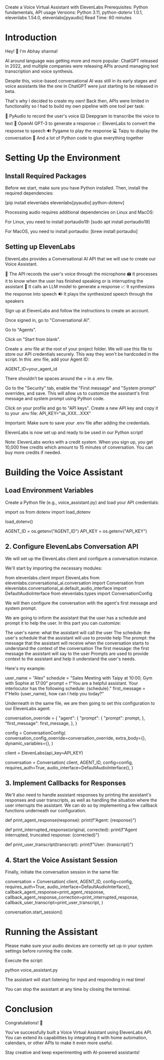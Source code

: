 Create a Voice Virtual Assistant with ElevenLabs
Prerequisites: Python fundamentals, API usage
Versions: Python 3.11, python-dotenv 1.0.1, elevenlabs 1.54.0, elevenlabs[pyaudio]
Read Time: 60 minutes

# Introduction
Hey! 👋 I'm Abhay sharma! 

AI around language was getting more and more popular: ChatGPT released in 2022, and multiple companies were releasing APIs around managing text transcription and voice synthesis.

Despite this, voice-based conversational AI was still in its early stages and voice assistants like the one in ChatGPT were just starting to be released in beta.

That's why I decided to create my own! Back then, APIs were limited in functionality so I had to build my own pipeline with one tool per task:

🎤 PyAudio to record the user's voice
⌨️ Deepgram to transcribe the voice to text
🤖 OpenAI GPT-3 to generate a response
📈 ElevenLabs to convert the response to speech
🔊 Pygame to play the response
💻 Taipy to display the conversation
🤝 And a lot of Python code to glue everything together

# Setting Up the Environment
## Install Required Packages
Before we start, make sure you have Python installed. Then, install the required dependencies:

[pip install elevenlabs elevenlabs[pyaudio] python-dotenv]

Processing audio requires additional dependencies on Linux and MacOS:

For Linux, you need to install portaudio19:
[sudo apt install portaudio19]

For MacOS, you need to install portaudio:
[brew install portaudio]

## Setting up ElevenLabs
ElevenLabs provides a Conversational AI API that we will use to create our Voice Assistant.

🎤 The API records the user's voice through the microphone
🖨️ It processes it to know when the user has finished speaking or is interrupting the assistant
🤖 It calls an LLM model to generate a response
📈 It synthesizes the response into speech
🔊 It plays the synthesized speech through the speakers


Sign up at ElevenLabs and follow the instructions to create an account.

Once signed in, go to "Conversational AI".



Go to "Agents".


Click on "Start from blank".


Create a .env file at the root of your project folder. We will use this file to store our API credentials securely. This way they won't be hardcoded in the script. In this .env file, add your Agent ID:


AGENT_ID=your_agent_id

There shouldn’t be spaces around the = in a .env file.

Go to the "Security" tab, enable the "First message" and "System prompt" overrides, and save. This will allow us to customize the assistant's first message and system prompt using Python code.


Click on your profile and go to "API keys". Create a new API key and copy it to your .env file:
API_KEY="sk_XXX...XXX"

Important: Make sure to save your .env file after adding the credentials.



ElevenLabs is now set up and ready to be used in our Python script!

Note: ElevenLabs works with a credit system. When you sign up, you get 10,000 free credits which amount to 15 minutes of conversation. You can buy more credits if needed.

# Building the Voice Assistant
## Load Environment Variables
Create a Python file (e.g., voice_assistant.py) and load your API credentials:

import os
from dotenv import load_dotenv

load_dotenv()

AGENT_ID = os.getenv("AGENT_ID")
API_KEY = os.getenv("API_KEY")

## 2. Configure ElevenLabs Conversation API
We will set up the ElevenLabs client and configure a conversation instance.

We'll start by importing the necessary modules:

from elevenlabs.client import ElevenLabs
from elevenlabs.conversational_ai.conversation import Conversation
from elevenlabs.conversational_ai.default_audio_interface import DefaultAudioInterface
from elevenlabs.types import ConversationConfig

We will then configure the conversation with the agent's first message and system prompt.

We are going to inform the assistant that the user has a schedule and prompt it to help the user. In this part you can customize:

The user's name: what the assistant will call the user
The schedule: the user's schedule that the assistant will use to provide help
The prompt: the message that the assistant will receive when the conversation starts to understand the context of the conversation
The first message: the first message the assistant will say to the user
Prompts are used to provide context to the assistant and help it understand the user's needs.

Here's my example:

user_name = "Alex"
schedule = "Sales Meeting with Taipy at 10:00; Gym with Sophie at 17:00"
prompt = f"You are a helpful assistant. Your interlocutor has the following schedule: {schedule}."
first_message = f"Hello {user_name}, how can I help you today?"

Underneath in the same file, we are then going to set this configuration to our ElevenLabs agent:

conversation_override = {
    "agent": {
        "prompt": {
            "prompt": prompt,
        },
        "first_message": first_message,
    },
}

config = ConversationConfig(
    conversation_config_override=conversation_override,
    extra_body={},
    dynamic_variables={},
)

client = ElevenLabs(api_key=API_KEY)

conversation = Conversation(
    client,
    AGENT_ID,
    config=config,
    requires_auth=True,
    audio_interface=DefaultAudioInterface(),
)

## 3. Implement Callbacks for Responses
We'll also need to handle assistant responses by printing the assistant's responses and user transcripts, as well as handling the situation where the user interrupts the assistant. We can do so by implementing a few callback functions underneath our configuration.

def print_agent_response(response):
    print(f"Agent: {response}")

def print_interrupted_response(original, corrected):
    print(f"Agent interrupted, truncated response: {corrected}")

def print_user_transcript(transcript):
    print(f"User: {transcript}")

## 4. Start the Voice Assistant Session
Finally, initiate the conversation session in the same file:

conversation = Conversation(
    client,
    AGENT_ID,
    config=config,
    requires_auth=True,
    audio_interface=DefaultAudioInterface(),
    callback_agent_response=print_agent_response,
    callback_agent_response_correction=print_interrupted_response,
    callback_user_transcript=print_user_transcript,
)

conversation.start_session()

# Running the Assistant
Please make sure your audio devices are correctly set up in your system settings before running the code.

Execute the script:

python voice_assistant.py

The assistant will start listening for input and responding in real time!

You can stop the assistant at any time by closing the terminal.

# Conclusion
Congratulations! 🎉

You've successfully built a Voice Virtual Assistant using ElevenLabs API. You can extend its capabilities by integrating it with home automation, calendars, or other APIs to make it even more useful.

Stay creative and keep experimenting with AI-powered assistants!

